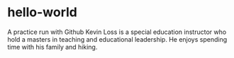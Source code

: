 # hello-world
A practice run with Github
Kevin Loss is a special education instructor who hold a masters in teaching and educational leadership. He enjoys spending time with his family and hiking.
